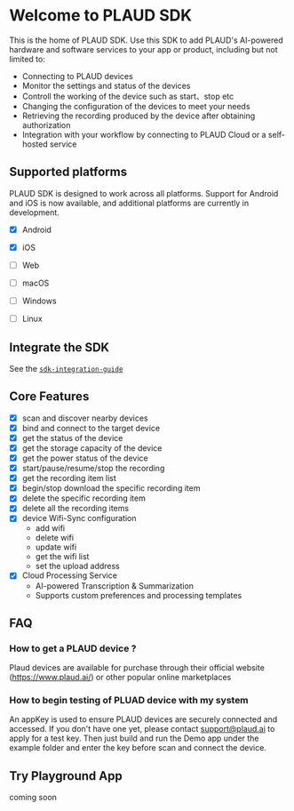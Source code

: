 # Welcome to PLAUD SDK

This is the home of PLAUD SDK. Use this SDK to add PLAUD's AI-powered hardware and software services to your app or product, including but not limited to:

- Connecting to PLAUD devices
- Monitor the settings and status of the devices
- Controll the working of the device such as start、stop etc
- Changing the configuration of the devices ​to meet your needs
- Retrieving the recording produced by the device after obtaining ​authorization
- Integration with your workflow by connecting to PLAUD Cloud or a self-hosted service


## Supported platforms

PLAUD SDK is designed to work across all platforms. ​Support for Android and iOS is now available, and additional platforms are currently in development.

- [x] Android
- [x] iOS
- [ ] Web
- [ ] macOS
- [ ] Windows
- [ ] Linux
 


## Integrate the SDK

See the [`sdk-integration-guide`](https://github.com/Plaud-AI/plaud-sdk/blob/main/docs/sdk-integration-guide.md)
 

## Core Features

- [x] scan and discover nearby devices
- [x] bind and connect to the target device
- [x] get the status of the device
- [x] get the storage capacity of the device 
- [x] get the power status of the device
- [x] start/pause/resume/stop the recording
- [x] get the recording item list
- [x] begin/stop download the specific recording item
- [x] delete the specific recording item
- [x] delete all the recording items
- [x] device Wifi-Sync configuration 
    - add wifi
    - delete wifi
    - update wifi
    - get the wifi list
    - set the upload address
- [x] Cloud Processing Service
    - AI-powered Transcription & Summarization
    - Supports custom preferences and processing templates
 
 


## FAQ

### How to get a PLAUD device ?
​Plaud devices are available for purchase through their official website (https://www.plaud.ai/) or other popular online marketplaces

  
### How to begin testing of PLUAD device with my system
An appKey is used to ensure PLAUD devices are securely connected and accessed. If you don't have one yet, please contact support@plaud.ai to apply for a test key. Then just build and run the Demo app under the example folder and enter the key before scan and connect the device.


## Try Playground App
coming soon